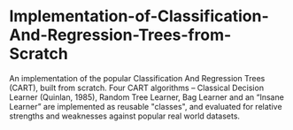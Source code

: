 # Implementation-of-Classification-And-Regression-Trees-from-Scratch
An implementation of the popular Classification And Regression Trees (CART), built from scratch. Four CART algorithms – Classical Decision Learner (Quinlan, 1985),  Random Tree Learner, Bag Learner and an “Insane Learner” are implemented as reusable "classes", and evaluated for relative strengths and weaknesses against popular real world datasets.

